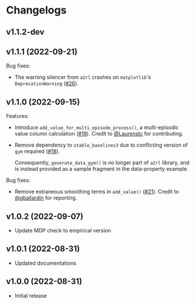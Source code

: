 # Changelogs <!-- omit in toc -->

## v1.1.2-dev

## v1.1.1 (2022-09-21)

Bug fixes:

- The warning silencer from `a2rl` crashes on `matplotlib`'s `DeprecationWarning`
  ([#26](https://github.com/awslabs/amazon-accessible-rl-sdk/pull/26)).

## v1.1.0 (2022-09-15)

Features:

- Introduce `add_value_for_multi_episode_process()`, a multi-episodic value column calculation
  ([#19](https://github.com/awslabs/amazon-accessible-rl-sdk/pull/19)). Credit to
  [@Laurenstc](https://github.com/Laurenstc) for contributing.

- Remove dependency to `stable_baselines3` due to conflicting version of `gym` required
  ([#18](https://github.com/awslabs/amazon-accessible-rl-sdk/pull/18)).

  Consequently, `generate_data_gym()` is no longer part of `a2rl` library, and is instead provided
  as a sample fragment in the data-property example.

Bug fixes:

- Remove extraneous smoothing terms in `add_value()`
  ([#21](https://github.com/awslabs/amazon-accessible-rl-sdk/pull/21)). Credit to
  [@gballardin](https://github.com/gballardin) for reporting.

## v1.0.2 (2022-09-07)

- Update MDP check to empirical version

## v1.0.1 (2022-08-31)

- Updated documentations

## v1.0.0 (2022-08-31)

- Initial release
